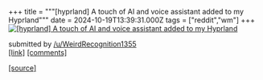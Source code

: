 +++
title = """[hyprland] A touch of AI and voice assistant added to my Hyprland"""
date = 2024-10-19T13:39:31.000Z
tags = ["reddit","wm"]
+++
[![[hyprland] A touch of AI and voice assistant added to my Hyprland](https://external-preview.redd.it/sFgR86Oc7Wj1Mr4WcyAuYMd2IrcibGr7HPwpTo2Z1uc.jpg?width=320&crop=smart&auto=webp&s=b880a369d76261c26e451b5124645bbde0f6c124 "[hyprland] A touch of AI and voice assistant added to my Hyprland")](https://www.reddit.com/r/unixporn/comments/1g7957p/hyprland_a_touch_of_ai_and_voice_assistant_added/)

submitted by [/u/WeirdRecognition1355](https://www.reddit.com/user/WeirdRecognition1355)  
[\[link\]](https://www.youtube.com/watch?v=NPJt8OTqUfU) [\[comments\]](https://www.reddit.com/r/unixporn/comments/1g7957p/hyprland_a_touch_of_ai_and_voice_assistant_added/)

[[source]](https://www.reddit.com/r/unixporn/comments/1g7957p/hyprland_a_touch_of_ai_and_voice_assistant_added/)
